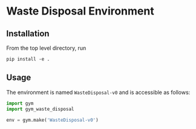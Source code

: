 # Waste Disposal Environment
## Installation
From the top level directory, run

```shell
pip install -e .
```

## Usage
The environment is named `WasteDisposal-v0` and is accessible as follows:

```python
import gym
import gym_waste_disposal

env = gym.make('WasteDisposal-v0')
```
